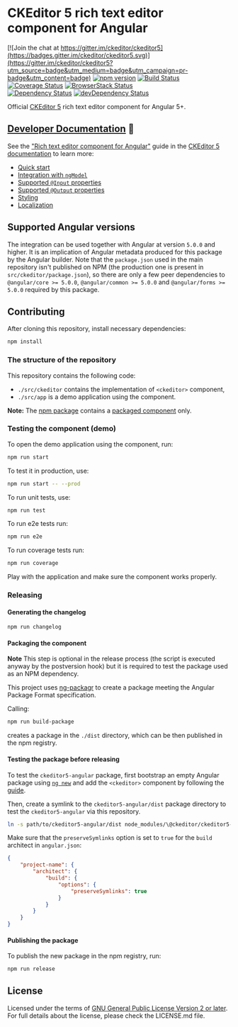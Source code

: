 # CKEditor 5 rich text editor component for Angular

[![Join the chat at https://gitter.im/ckeditor/ckeditor5](https://badges.gitter.im/ckeditor/ckeditor5.svg)](https://gitter.im/ckeditor/ckeditor5?utm_source=badge&utm_medium=badge&utm_campaign=pr-badge&utm_content=badge)
[![npm version](https://badge.fury.io/js/%40ckeditor%2Fckeditor5-angular.svg)](https://www.npmjs.com/package/@ckeditor/ckeditor5-angular)
[![Build Status](https://travis-ci.org/ckeditor/ckeditor5-angular.svg?branch=master)](https://travis-ci.org/ckeditor/ckeditor5-angular)
[![Coverage Status](https://coveralls.io/repos/github/ckeditor/ckeditor5-angular/badge.svg?branch=master)](https://coveralls.io/github/ckeditor/ckeditor5-angular?branch=master)
[![BrowserStack Status](https://automate.browserstack.com/automate/badge.svg?badge_key=d3hvenZqQVZERFQ5d09FWXdyT0ozVXhLaVltRFRjTTUyZGpvQWNmWVhUUT0tLUZqNlJ1YWRUd0RvdEVOaEptM1B2Q0E9PQ==--c9d3dee40b9b4471ff3fb516d9ecf8d09292c7e0)](https://automate.browserstack.com/public-build/d3hvenZqQVZERFQ5d09FWXdyT0ozVXhLaVltRFRjTTUyZGpvQWNmWVhUUT0tLUZqNlJ1YWRUd0RvdEVOaEptM1B2Q0E9PQ==--c9d3dee40b9b4471ff3fb516d9ecf8d09292c7e0)
<br>
[![Dependency Status](https://david-dm.org/ckeditor/ckeditor5-angular/status.svg)](https://david-dm.org/ckeditor/ckeditor5-angular)
[![devDependency Status](https://david-dm.org/ckeditor/ckeditor5-angular/dev-status.svg)](https://david-dm.org/ckeditor/ckeditor5-angular?type=dev)

Official [CKEditor 5](https://ckeditor.com/ckeditor-5/) rich text editor component for Angular 5+.

## [Developer Documentation](https://ckeditor.com/docs/ckeditor5/latest/builds/guides/integration/frameworks/angular.html) 📖

See the ["Rich text editor component for Angular"](https://ckeditor.com/docs/ckeditor5/latest/builds/guides/integration/frameworks/angular.html) guide in the [CKEditor 5 documentation](https://ckeditor.com/docs/ckeditor5/latest) to learn more:

* [Quick start](https://ckeditor.com/docs/ckeditor5/latest/builds/guides/integration/frameworks/angular.html#quick-start)
* [Integration with `ngModel`](https://ckeditor.com/docs/ckeditor5/latest/builds/guides/integration/frameworks/angular.html#integration-with-ngmodel)
* [Supported `@Input` properties](https://ckeditor.com/docs/ckeditor5/latest/builds/guides/integration/frameworks/angular.html#supported-input-properties)
* [Supported `@Output` properties](https://ckeditor.com/docs/ckeditor5/latest/builds/guides/integration/frameworks/angular.html#supported-output-properties)
* [Styling](https://ckeditor.com/docs/ckeditor5/latest/builds/guides/integration/frameworks/angular.html#styling)
* [Localization](https://ckeditor.com/docs/ckeditor5/latest/builds/guides/integration/frameworks/angular.html#localization)

## Supported Angular versions

The integration can be used together with Angular at version `5.0.0` and higher. It is an implication of Angular metadata produced for this package by the Angular builder. Note that the `package.json` used in the main repository isn't published on NPM (the production one is present in `src/ckeditor/package.json`), so there are only a few peer dependencies to `@angular/core >= 5.0.0`, `@angular/common >= 5.0.0` and `@angular/forms >= 5.0.0` required by this package.

## Contributing

After cloning this repository, install necessary dependencies:

```bash
npm install
```

### The structure of the repository

This repository contains the following code:

* `./src/ckeditor` contains the implementation of `<ckeditor>` component,
* `./src/app` is a demo application using the component.

**Note:** The [npm package](https://www.npmjs.com/package/@ckeditor/ckeditor5-angular) contains a [packaged component](#packaging-the-component) only.

### Testing the component (demo)

To open the demo application using the component, run:

```bash
npm run start
```

To test it in production, use:

```bash
npm run start -- --prod
```

To run unit tests, use:

```bash
npm run test
```

To run e2e tests run:

```bash
npm run e2e
```

To run coverage tests run:

```bash
npm run coverage
```

Play with the application and make sure the component works properly.

### Releasing

#### Generating the changelog

```bash
npm run changelog
```

#### Packaging the component

**Note** This step is optional in the release process (the script is executed anyway by the postversion hook) but it is required to test the package used as an NPM dependency.

This project uses [ng-packagr](https://www.npmjs.com/package/ng-packagr) to create a package meeting the Angular Package Format specification.

Calling:

```bash
npm run build-package
```

creates a package in the `./dist` directory, which can be then published in the npm registry.

#### Testing the package before releasing

To test the `ckeditor5-angular` package, first bootstrap an empty Angular package using [`ng new`](https://angular.io/cli/new) and add the `<ckeditor>` component by following the [guide](https://ckeditor.com/docs/ckeditor5/latest/builds/guides/integration/frameworks/angular.html).

Then, create a symlink to the `ckeditor5-angular/dist` package directory to test the `ckeditor5-angular` via this repository.

```bash
ln -s path/to/ckeditor5-angular/dist node_modules/\@ckeditor/ckeditor5-angular
```

Make sure that the `preserveSymlinks` option is set to `true` for the `build` architect in `angular.json`:

```json
{
	"project-name": {
		"architect": {
			"build": {
				"options": {
					"preserveSymlinks": true
				}
			}
		}
	}
}
```

#### Publishing the package

To publish the new package in the npm registry, run:

```bash
npm run release
```

## License

Licensed under the terms of [GNU General Public License Version 2 or later](http://www.gnu.org/licenses/gpl.html). For full details about the license, please check the LICENSE.md file.
